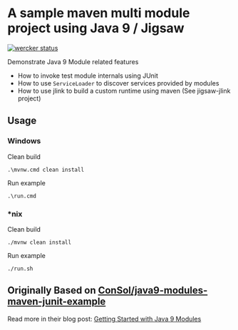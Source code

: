 # A sample maven multi module project using Java 9 / Jigsaw

[![wercker status](https://app.wercker.com/status/dc456049b9fa96a5bcb8b40fc06fff69/m/master "wercker status")](https://app.wercker.com/project/byKey/dc456049b9fa96a5bcb8b40fc06fff69)

Demonstrate Java 9 Module related features
* How to invoke test module internals using JUnit
* How to use `ServiceLoader` to discover services provided by modules
* How to use jlink to build a custom runtime using maven (See jigsaw-jlink project)

## Usage

### Windows
Clean build
```shell
.\mvnw.cmd clean install
```

Run example
```shell
.\run.cmd
```


### *nix
Clean build
```shell
./mvnw clean install
```

Run example
```shell
./run.sh
```

## Originally Based on [ConSol/java9-modules-maven-junit-example]
Read more in their blog post: [Getting Started with Java 9 Modules]

[Getting Started with Java 9 Modules]: https://labs.consol.de/development/2017/02/13/getting-started-with-java9-modules.html
[ConSol/java9-modules-maven-junit-example]: https://github.com/ConSol/java9-modules-maven-junit-example/